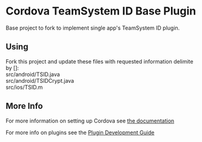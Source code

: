 # Cordova TeamSystem ID Base Plugin

Base project to fork to implement single app's TeamSystem ID plugin.

## Using

Fork this project and update these files with requested information delimite by []:
<br>src/android/TSID.java
<br>src/android/TSIDCrypt.java
<br>src/ios/TSID.m

## More Info

For more information on setting up Cordova see [the documentation](http://cordova.apache.org/docs/en/latest/guide/cli/index.html)

For more info on plugins see the [Plugin Development Guide](http://cordova.apache.org/docs/en/latest/guide/hybrid/plugins/index.html)
